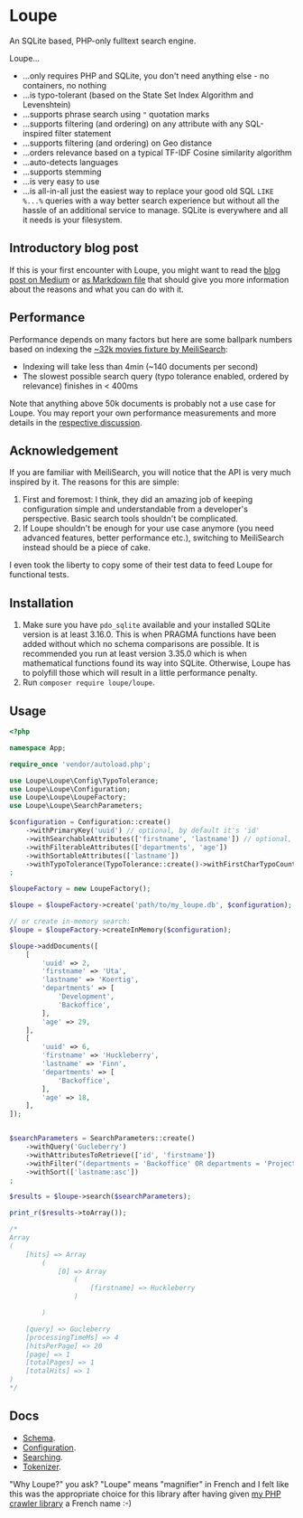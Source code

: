 # Loupe

An SQLite based, PHP-only fulltext search engine.

Loupe…

* …only requires PHP and SQLite, you don't need anything else - no containers, no nothing
* …is typo-tolerant (based on the State Set Index Algorithm and Levenshtein)
* …supports phrase search using `"` quotation marks
* …supports filtering (and ordering) on any attribute with any SQL-inspired filter statement
* …supports filtering (and ordering) on Geo distance
* …orders relevance based on a typical TF-IDF Cosine similarity algorithm
* …auto-detects languages
* …supports stemming
* …is very easy to use
* …is all-in-all just the easiest way to replace your good old SQL `LIKE %...%` queries with a way better search 
  experience but without all the hassle of an additional service to manage. SQLite is everywhere and all it needs is 
  your filesystem.

## Introductory blog post

If this is your first encounter with Loupe, you might want to read the [blog post on Medium][Blog_Medium] or [as 
Markdown file][Blog_Repository] that should give you more information about the reasons and what you can do with it.

## Performance

Performance depends on many factors but here are some ballpark numbers based on indexing the [~32k movies fixture by 
MeiliSearch][MeiliSearch_Movies]:

* Indexing will take less than 4min (~140 documents per second)
* The slowest possible search query (typo tolerance enabled, ordered by relevance) finishes in < 400ms

Note that anything above 50k documents is probably not a use case for Loupe. You may report your own performance 
measurements and more details in the [respective discussion][Performance_Topic].

## Acknowledgement

If you are familiar with MeiliSearch, you will notice that the API is very much inspired by it. The
reasons for this are simple:

1. First and foremost: I think, they did an amazing job of keeping configuration simple and understandable from a 
   developer's perspective. Basic search tools shouldn't be complicated.
2. If Loupe shouldn't be enough for your use case anymore (you need advanced features, better performance etc.), 
   switching to MeiliSearch instead should be a piece of cake.

I even took the liberty to copy some of their test data to feed Loupe for functional tests.

## Installation

1. Make sure you have `pdo_sqlite` available and your installed SQLite version is at least 3.16.0. This is when 
   PRAGMA functions have been added without which no schema comparisons are possible. It is recommended you run at 
   least version 3.35.0 which is when mathematical functions found its way into SQLite. Otherwise, Loupe has to 
   polyfill those which will result in a little performance penalty.
2. Run `composer require loupe/loupe`.

## Usage

```php
<?php

namespace App;

require_once 'vendor/autoload.php';

use Loupe\Loupe\Config\TypoTolerance;
use Loupe\Loupe\Configuration;
use Loupe\Loupe\LoupeFactory;
use Loupe\Loupe\SearchParameters;

$configuration = Configuration::create()
    ->withPrimaryKey('uuid') // optional, by default it's 'id'
    ->withSearchableAttributes(['firstname', 'lastname']) // optional, by default it's ['*'] - everything is indexed
    ->withFilterableAttributes(['departments', 'age'])
    ->withSortableAttributes(['lastname'])
    ->withTypoTolerance(TypoTolerance::create()->withFirstCharTypoCountsDouble(false)) // can be further fine-tuned but is enabled by default
;

$loupeFactory = new LoupeFactory();

$loupe = $loupeFactory->create('path/to/my_loupe.db', $configuration);

// or create in-memory search:
$loupe = $loupeFactory->createInMemory($configuration);

$loupe->addDocuments([
    [
        'uuid' => 2,
        'firstname' => 'Uta',
        'lastname' => 'Koertig',
        'departments' => [
            'Development',
            'Backoffice',
        ],
        'age' => 29,
    ],
    [
        'uuid' => 6,
        'firstname' => 'Huckleberry',
        'lastname' => 'Finn',
        'departments' => [
            'Backoffice',
        ],
        'age' => 18,
    ],
]);


$searchParameters = SearchParameters::create()
    ->withQuery('Gucleberry')
    ->withAttributesToRetrieve(['id', 'firstname'])
    ->withFilter("(departments = 'Backoffice' OR departments = 'Project Management') AND age > 17")
    ->withSort(['lastname:asc'])
;

$results = $loupe->search($searchParameters);

print_r($results->toArray());

/*
Array
(
    [hits] => Array
        (
            [0] => Array
                (
                    [firstname] => Huckleberry
                )

        )

    [query] => Gucleberry
    [processingTimeMs] => 4
    [hitsPerPage] => 20
    [page] => 1
    [totalPages] => 1
    [totalHits] => 1
)
*/
```

## Docs

* [Schema](./docs/schema.md).
* [Configuration](./docs/configuration.md).
* [Searching](./docs/searching.md).
* [Tokenizer](./docs/tokenizer.md).

"Why Loupe?" you ask? "Loupe" means "magnifier" in French and I felt like this was the appropriate choice for this 
library after having given [my PHP crawler library][Escargot] a French name :-)

[Escargot]: https://github.com/terminal42/escargot
[Blog_Medium]: https://medium.com/@yanick.witschi/loupe-a-search-engine-with-only-php-and-sqlite-1c0d83024a71
[Blog_Repository]: ./docs/blog_post.md
[MeiliSearch_Movies]: https://www.meilisearch.com/movies.json
[Performance_Topic]: https://github.com/loupe-php/loupe/discussions/17
